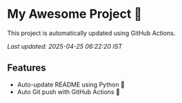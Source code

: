 # My Awesome Project 🚀

This project is automatically updated using GitHub Actions.

_Last updated: 2025-04-25 06:22:20 IST_

## Features
- Auto-update README using Python 🐍
- Auto Git push with GitHub Actions 🤖
